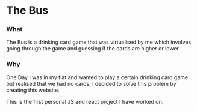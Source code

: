 # The Bus

### What
The Bus is a drinking card game that was virtualised by me which involves going through the game and guessing if the cards are higher or lower

### Why
One Day I was in my flat and wanted to play a certain drinking card game but realised that we had no cards, I decided to solve this problem by creating this website.

This is the first personal JS and react project I have worked on.
